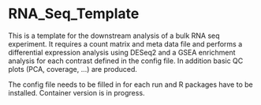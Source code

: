 # RNA_Seq_Template

This is a template for the downstream analysis of a bulk RNA seq experiment. It requires a count matrix and meta data file and performs a differential expression analysis using DESeq2 and a GSEA enrichment analysis for each contrast defined in the config file. In addition basic QC plots (PCA, coverage, ...) are produced.

The config file needs to be filled in for each run and R packages have to be installed. Container version is in progress.